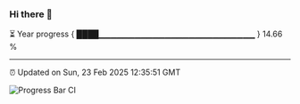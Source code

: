 ### Hi there 👋

⏳ Year progress { ████▁▁▁▁▁▁▁▁▁▁▁▁▁▁▁▁▁▁▁▁▁▁▁▁▁▁ } 14.66 %

---

⏰ Updated on Sun, 23 Feb 2025 12:35:51 GMT

![Progress Bar CI](https://github.com/liununu/liununu/workflows/Progress%20Bar%20CI/badge.svg)
